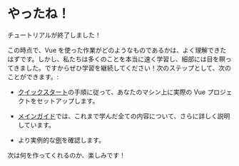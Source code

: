 # やったね！

チュートリアルが終了しました！

この時点で、Vue を使った作業がどのようなものであるかは、よく理解できたはずです。しかし、私たちは多くのことを本当に速く学習し、細部には目を瞑ってきました。ですからぜひ学習を継続してください！次のステップとして、次のことができます。:

- [クイックスタート](/guide/quick-start.html)の手順に従って、あなたのマシン上に実際の Vue プロジェクトをセットアップします。

- [メインガイド](/guide/essentials/application.html)では、これまで学んだ全ての内容について、さらに詳しく説明しています。

- より実例的な[例](/examples/)を確認します。

次は何を作ってくれるのか、楽しみです！
